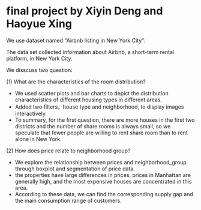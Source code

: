 # final project by Xiyin Deng and Haoyue Xing

We use dataset named "Airbnb listing in New York City":

The data set collected information about Airbnb, a short-term rental platform, in New York City.

We disscuss two question:

(1) What are the characteristics of the room distribution?

- We used scatter plots and bar charts to depict the distribution 
characteristics of different housing types in different areas.
- Added two filters，house type and neighborhood, to display images interactively.
- To summary, for the first question, there are more houses in the first two districts and the number of share rooms is always small, so we speculate that fewer people are willing to rent share room than to rent alone in New York.

(2) How does price relate to neighborhood group?

- We explore the relationship between prices and neighborhood_group through boxplot and segmentation of price data.
- the properties have large differences in prices, prices in Manhattan are generally high, and the most expensive houses are concentrated in this area. 
- According to these data, we can find the corresponding supply gap and the main consumption range of customers. 





 
